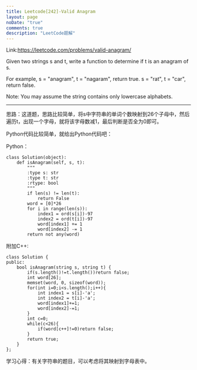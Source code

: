 ```yaml
---
title: Leetcode[242]-Valid Anagram
layout: page
noDate: "true"
comments: true
description: "LeetCode题解" 
---
```

<article class="post post-type-normal" itemscope="" itemtype="http://schema.org/Article" style="opacity: 1; transform: translateY(0px);">

Link:https://leetcode.com/problems/valid-anagram/

Given two strings s and t, write a function to determine if t is an anagram of s.

For example,
s = "anagram", t = "nagaram", return true.
s = "rat", t = "car", return false.


Note:
You may assume the string contains only lowercase alphabets.

---

思路：这道题，思路比较简单，将s中字符串的单词个数映射到26个子母中，然后遍历t，出现一个字母，就将该字母数减1，最后判断是否全为0即可。

Python代码比较简单，就给出Python代码吧：

Python：

```
class Solution(object):
    def isAnagram(self, s, t):
        """
        :type s: str
        :type t: str
        :rtype: bool
        """
        if len(s) != len(t):
            return False
        word = [0]*26
        for i in range(len(s)):
            index1 = ord(s[i])-97
            index2 = ord(t[i])-97
            word[index1] += 1
            word[index2] -= 1
        return not any(word)
```

附加C++:

```
class Solution {
public:
    bool isAnagram(string s, string t) {
        if(s.length()!=t.length())return false;
        int word[26];
        memset(word, 0, sizeof(word));
        for(int i=0;i<s.length();i++){
            int index1 = s[i]-'a';
            int index2 = t[i]-'a';
            word[index1]+=1;
            word[index2]-=1;
        }
        int c=0;
        while(c<26){
            if(word[c++]!=0)return false;
        }
        return true;
    }
};
```


学习心得：有关字符串的题目，可以考虑将其映射到字母表中。


</article>
